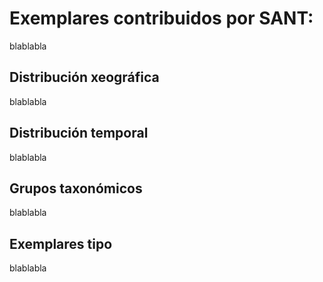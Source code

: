 # Exemplares contribuidos por SANT:

blablabla
## Distribución xeográfica
blablabla

## Distribución temporal
blablabla
## Grupos taxonómicos
blablabla

## Exemplares tipo
blablabla
